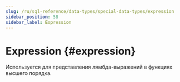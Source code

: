 ```yaml
---
slug: /ru/sql-reference/data-types/special-data-types/expression
sidebar_position: 58
sidebar_label: Expression
---
```


# Expression {#expression}

Используется для представления лямбда-выражений в функциях высшего порядка.


